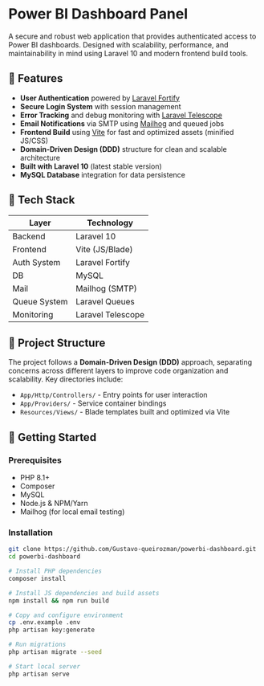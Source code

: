 # Power BI Dashboard Panel

A secure and robust web application that provides authenticated access to Power BI dashboards. Designed with scalability, performance, and maintainability in mind using Laravel 10 and modern frontend build tools.

## 🔐 Features

- **User Authentication** powered by [Laravel Fortify](https://laravel.com/docs/10.x/fortify)
- **Secure Login System** with session management
- **Error Tracking** and debug monitoring with [Laravel Telescope](https://laravel.com/docs/10.x/telescope)
- **Email Notifications** via SMTP using [Mailhog](https://github.com/mailhog/MailHog) and queued jobs
- **Frontend Build** using [Vite](https://vitejs.dev/) for fast and optimized assets (minified JS/CSS)
- **Domain-Driven Design (DDD)** structure for clean and scalable architecture
- **Built with Laravel 10** (latest stable version)
- **MySQL Database** integration for data persistence

## 🧱 Tech Stack

| Layer        | Technology          |
|--------------|---------------------|
| Backend      | Laravel 10          |
| Frontend     | Vite (JS/Blade)     |
| Auth System  | Laravel Fortify     |
| DB           | MySQL               |
| Mail         | Mailhog (SMTP)      |
| Queue System | Laravel Queues      |
| Monitoring   | Laravel Telescope   |

## 📂 Project Structure

The project follows a **Domain-Driven Design (DDD)** approach, separating concerns across different layers to improve code organization and scalability. Key directories include:

- `App/Http/Controllers/` - Entry points for user interaction
- `App/Providers/` - Service container bindings
- `Resources/Views/` - Blade templates built and optimized via Vite

## 🚀 Getting Started

### Prerequisites

- PHP 8.1+
- Composer
- MySQL
- Node.js & NPM/Yarn
- Mailhog (for local email testing)

### Installation

```bash
git clone https://github.com/Gustavo-queirozman/powerbi-dashboard.git
cd powerbi-dashboard

# Install PHP dependencies
composer install

# Install JS dependencies and build assets
npm install && npm run build

# Copy and configure environment
cp .env.example .env
php artisan key:generate

# Run migrations
php artisan migrate --seed

# Start local server
php artisan serve

